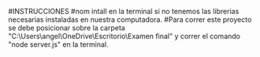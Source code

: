 #INSTRUCCIONES
#nom intall en la terminal si no tenemos las librerias necesarias instaladas en nuestra computadora.
#Para correr este proyecto se debe posicionar sobre la carpeta "C:\Users\angel\OneDrive\Escritorio\Examen final" y correr el comando "node server.js" en la terminal.